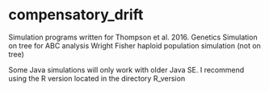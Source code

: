 # compensatory_drift
Simulation programs written for Thompson et al. 2016. Genetics
Simulation on tree for ABC analysis
Wright Fisher haploid population simulation (not on tree)

Some Java simulations will only work with older Java SE.  I recommend using the R version located in the directory R_version
